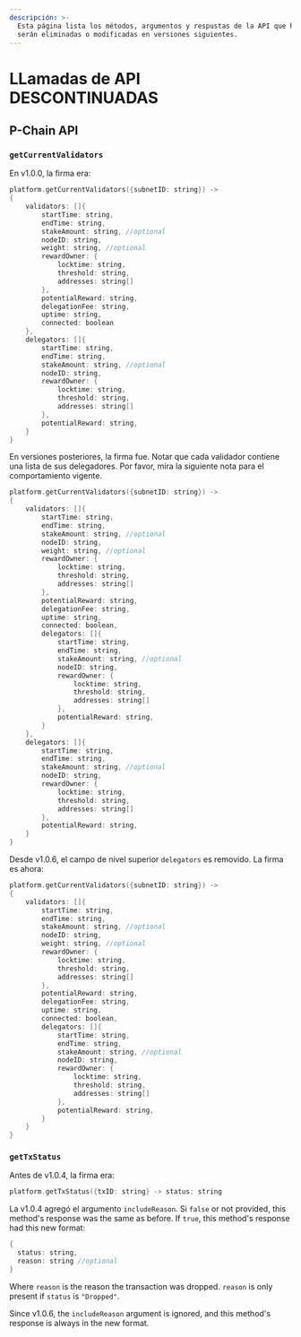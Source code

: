 ```yaml
---
descripción: >-
  Esta página lista los métodos, argumentos y respustas de la API que han sido descontinuadas y
  serán eliminadas o modificadas en versiones siguientes.
---
```


# LLamadas de API DESCONTINUADAS

## P-Chain API

### `getCurrentValidators`

En v1.0.0, la firma era:

```cpp
platform.getCurrentValidators({subnetID: string}) ->
{
    validators: []{
        startTime: string,
        endTime: string,
        stakeAmount: string, //optional
        nodeID: string,
        weight: string, //optional
        rewardOwner: {
            locktime: string,
            threshold: string,
            addresses: string[]
        },
        potentialReward: string,
        delegationFee: string,
        uptime: string,
        connected: boolean
    },
    delegators: []{
        startTime: string,
        endTime: string,
        stakeAmount: string, //optional
        nodeID: string,
        rewardOwner: {
            locktime: string,
            threshold: string,
            addresses: string[]
        },
        potentialReward: string,
    }
}
```

En versiones posteriores, la firma fue. Notar que cada validador contiene una lista de sus delegadores. Por favor, mira la siguiente nota para el comportamiento vigente.

```cpp
platform.getCurrentValidators({subnetID: string}) ->
{
    validators: []{
        startTime: string,
        endTime: string,
        stakeAmount: string, //optional
        nodeID: string,
        weight: string, //optional
        rewardOwner: {
            locktime: string,
            threshold: string,
            addresses: string[]
        },
        potentialReward: string,
        delegationFee: string,
        uptime: string,
        connected: boolean,
        delegators: []{
            startTime: string,
            endTime: string,
            stakeAmount: string, //optional
            nodeID: string,
            rewardOwner: {
                locktime: string,
                threshold: string,
                addresses: string[]
            },
            potentialReward: string,
        }
    },
    delegators: []{
        startTime: string,
        endTime: string,
        stakeAmount: string, //optional
        nodeID: string,
        rewardOwner: {
            locktime: string,
            threshold: string,
            addresses: string[]
        },
        potentialReward: string,
    }
}
```

Desde v1.0.6, el campo de nivel superior `delegators` es removido. La firma es ahora:

```cpp
platform.getCurrentValidators({subnetID: string}) ->
{
    validators: []{
        startTime: string,
        endTime: string,
        stakeAmount: string, //optional
        nodeID: string,
        weight: string, //optional
        rewardOwner: {
            locktime: string,
            threshold: string,
            addresses: string[]
        },
        potentialReward: string,
        delegationFee: string,
        uptime: string,
        connected: boolean,
        delegators: []{
            startTime: string,
            endTime: string,
            stakeAmount: string, //optional
            nodeID: string,
            rewardOwner: {
                locktime: string,
                threshold: string,
                addresses: string[]
            },
            potentialReward: string,
        }
    }
}
```

### `getTxStatus`

Antes de v1.0.4, la firma era:

```cpp
platform.getTxStatus({txID: string} -> status: string
```

La v1.0.4 agregó el argumento `includeReason`. Si  `false` or not provided, this method's response was the same as before. If `true`, this method's response had this new format:

```cpp
{
  status: string,
  reason: string //optional
}
```

Where `reason` is the reason the transaction was dropped. `reason` is only present if `status` is `"Dropped"`.

Since v1.0.6, the `includeReason` argument is ignored, and this method's response is always in the new format.

<!--stackedit_data:
eyJoaXN0b3J5IjpbLTQ3Mzk5MjYzMCwtNzMxMzgwMCwxMDAzOT
czNTU4XX0=
-->